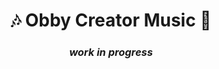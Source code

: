 <div align="center">
    <h1>🎶 Obby Creator Music 🎵</h1>
    <h3><i>work in progress</i></h3>
</div>
